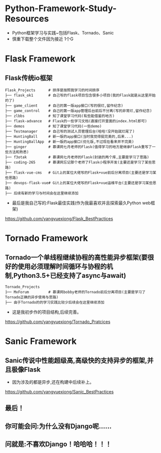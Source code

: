 # Python-Framework-Study-Resources
* Python框架学习与实践~包括Flask、Tornado、Sanic
* 慎重下载整个文件因为接近 1个G

# Flask Framework
## Flask传统io框架
```
Flask_Projects      # 排序是按照我学习的时间排序
├── flask_ok1       # 自己写的flask项目包含很多小项目(我的Flask就是从这里开始的了)
├── game_client     # 自己的第一版app接口(写的很烂,留作纪念)
├── game_control    # 自己的第一版app管理后台前后不分离(写的非常烂,留作纪念)
├── zlbbs           # 知了课堂学习代码(有些能借鉴的地方)
├── flask-advance   # Flask的一些学习文档(直接打开里面的index.html即可)
├── demos           # 知了课堂学习代码(一些demo)
├── Testmanager     # 自己写的测试人员管理后台(哈哈!没开始就烂尾了)
├── HuntingBall     # 新一版的app接口(当时我觉得挺完美的,后来...)
├── HuntingBallApp  # 新一版的app接口(优化版,不过现在看来并不完美)
├── ginger          # 慕课网七月老师的Flask(值得学习的地方是继承Flask重写了一些方法和熟悉)
├── f3otak          # 慕课网七月老师的Flask(封装的两个库,主要是学习了思路)
├── coding-265      # 慕课网忘记那个老师了Flask小程序开发(主要还是学习了某些思路)
├── flask-vue-cms   # Git上的某位大佬写的Flask+vue前后分离项目(主要还是学习某些思路)
├── devops-flask-vue# Git上的某位大佬写的Flask+vue运维平台(主要还是学习某些思路)
├── 后续有新的学习与时间会在这里继续添加

```
* 最后是我自己写的:Flask最佳实践(作为我最喜欢并且探索最久Python web框架)

https://github.com/yangyuexiong/Flask_BestPractices


# Tornado Framework
## Tornado一个单线程继续协程的高性能异步框架(要很好的使用必须理解时间循环与协程的机制,Python3.5+已经支持了async与await)
```
Tornado_Projects
├── MxForum         # 慕课网bobby老师的Tornado前后分离项目(主要是学习了Tornado正确的异步使用与思路)
├── 由于Tornado的的学习实践比较少后续会在这里继续添加
```
* 这是我初步作的项目结构,后续完善。

https://github.com/yangyuexiong/Tornado_Pratcices


# Sanic Framework
## Sanic传说中性能超级高,高级快的支持异步的框架,并且极像Flask
* 因为涉及的都是异步,还在构建中后续补上。

https://github.com/yangyuexiong/Sanic_BestPractices


## 最后！
## 你可能会问:为什么没有Django呢...... 
## 问就是:不喜欢Django！哈哈哈！！！